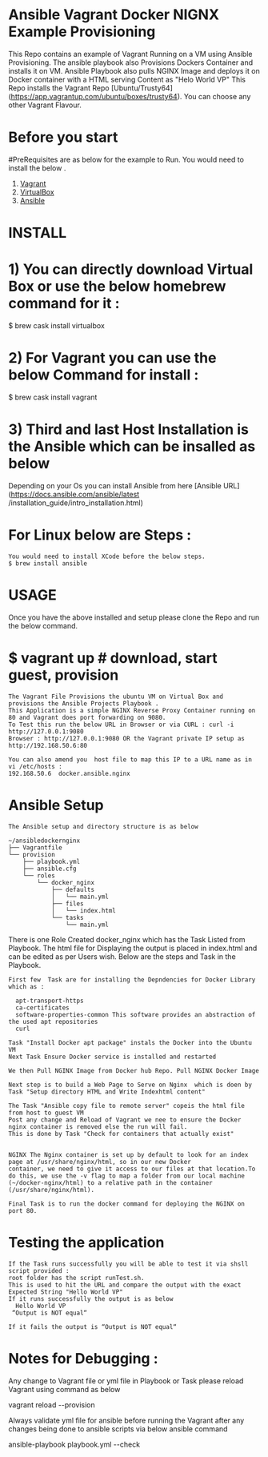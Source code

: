# Ansible Vagrant Docker NIGNX Example Provisioning

This Repo contains an example of Vagrant Running on a VM using Ansible Provisioning. The ansible  playbook also Provisions Dockers Container and installs it on VM.
Ansible Playbook also pulls NGINX Image and deploys it on Docker container with a HTML serving Content as "Helo World VP"
This Repo installs the Vagrant Repo [Ubuntu/Trusty64] (https://app.vagrantup.com/ubuntu/boxes/trusty64). You can choose any other Vagrant Flavour.

# Before you start

#PreRequisites are as below for the example to Run.
You would need to install the below .

1) [Vagrant](http://vagrantup.com/)
2) [VirtualBox](https://www.virtualbox.org/)
3) [Ansible](http://www.ansible.com/)


# INSTALL 
  
  # 1)  You can directly download Virtual Box or use the below homebrew command for it :
   $ brew cask install virtualbox

  # 2) For Vagrant you can use the below Command for install :

   $ brew cask install vagrant

   # 3) Third and last Host Installation is the Ansible which can be insalled as below 

  Depending on your Os you can install Ansible from here [Ansible URL](https://docs.ansible.com/ansible/latest      /installation_guide/intro_installation.html)
  
  # For Linux below are Steps :
    You would need to install XCode before the below steps.
    $ brew install ansible
 
 # USAGE 
 
 Once you have the above installed and setup please clone the Repo and run the below command.
 
   # $ vagrant up                    # download, start guest, provision
    The Vagrant File Provisions the ubuntu VM on Virtual Box and provisions the Ansible Projects Playbook .
    This Application is a simple NGINX Reverse Proxy Container running on 80 and Vagrant does port forwarding on 9080.
    To Test this run the below URL in Browser or via CURL : curl -i http://127.0.0.1:9080
    Browser : http://127.0.0.1:9080 OR the Vagrant private IP setup as http://192.168.50.6:80
    
    You can also amend you  host file to map this IP to a URL name as in vi /etc/hosts :
    192.168.50.6  docker.ansible.nginx
    
    
  # Ansible Setup 
    The Ansible setup and directory structure is as below
    
    ~/ansibledockernginx                                                       
    ├── Vagrantfile
    └── provision
        ├── playbook.yml
        ├── ansible.cfg
        └── roles
            └── docker_nginx
                ├── defaults
                │   └── main.yml
                ├── files
                │   └── index.html
                └── tasks
                    └── main.yml
                    
    
   There is one Role Created docker_nginx which has the Task Listed from Playbook.
   The html file for Displaying the output is placed in index.html and can be edited as per Users wish.
   Below are the steps and Task in the Playbook.
   
    First few  Task are for installing the Depndencies for Docker Library which as :
    
      apt-transport-https
      ca-certificates
      software-properties-common This software provides an abstraction of the used apt repositories
      curl 
    
    Task "Install Docker apt package" instals the Docker into the Ubuntu VM
    Next Task Ensure Docker service is installed and restarted
    
    We then Pull NGINX Image from Docker hub Repo. Pull NGINX Docker Image
    
    Next step is to build a Web Page to Serve on Nginx  which is doen by Task "Setup directory HTML and Write Indexhtml content"
    
    The Task "Ansible copy file to remote server" copeis the html file from host to guest VM
    Post any change and Reload of Vagrant we nee to ensure the Docker nginx container is removed else the run will fail.
    This is done by Task "Check for containers that actually exist"
   
   
    NGINX The Nginx container is set up by default to look for an index page at /usr/share/nginx/html, so in our new Docker            container, we need to give it access to our files at that location.To do this, we use the -v flag to map a folder from our local machine (~/docker-nginx/html) to a relative path in the container (/usr/share/nginx/html).
    
    Final Task is to run the docker command for deploying the NGINX on port 80.
    
   # Testing the application
    If the Task runs successfully you will be able to test it via shsll script provided : 
    root folder has the script runTest.sh.
    This is used to hit the URL and compare the output with the exact Expected String "Hello World VP"
    If it runs successfully the output is as below
      Hello World VP 
     “Output is NOT equal“
     
    If it fails the output is “Output is NOT equal“
    
    
 # Notes for Debugging :
 
  Any change to Vagrant file or yml file in Playbook or Task please reload Vagrant using command as below
  
  vagrant reload --provision
  
  
  Always validate yml file for ansible before running the Vagrant after any changes being done to ansible scripts via below  ansible command
  
   ansible-playbook playbook.yml --check
  
  

  
    
    
    
    
    

  

